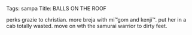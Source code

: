 Tags: sampa
Title: BALLS ON THE ROOF
  
perks grazie to christian. more breja with mi™gom and kenji™. put her in a cab totally wasted. move on wth the samurai warrior to dirty feet.